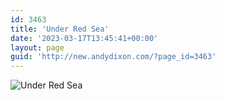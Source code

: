 ```yaml
---
id: 3463
title: 'Under Red Sea'
date: '2023-03-17T13:45:41+00:00'
layout: page
guid: 'http://new.andydixon.com/?page_id=3463'
---
```


![Under Red Sea](https://i0.wp.com/assets.g8x2.ldn.idrivee2-23.com/posters/Under%20Red%20Sea%2001.jpg?w=1200&ssl=1 "Under Red Sea")